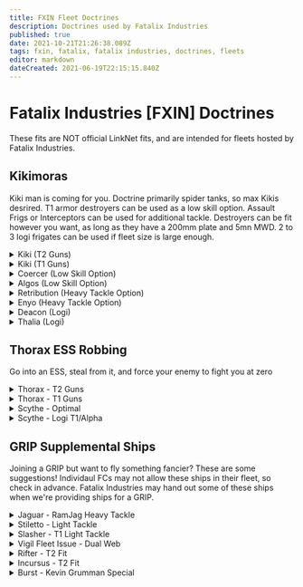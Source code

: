 ```yaml
---
title: FXIN Fleet Doctrines
description: Doctrines used by Fatalix Industries
published: true
date: 2021-10-21T21:26:38.089Z
tags: fxin, fatalix, fatalix industries, doctrines, fleets
editor: markdown
dateCreated: 2021-06-19T22:15:15.840Z
---
```


# Fatalix Industries [FXIN] Doctrines
These fits are NOT official LinkNet fits, and are intended for fleets hosted by Fatalix Industries.

## Kikimoras
Kiki man is coming for you. Doctrine primarily spider tanks, so max Kikis desrired. T1 armor destroyers can be used as a low skill option. Assault Frigs or Interceptors can be used for additional tackle.
Destroyers can be fit however you want, as long as they have a 200mm plate and 5mn MWD. 
2 to 3 logi frigates can be used if fleet size is large enough.
<details>
  <summary>Kiki (T2 Guns)</summary>
[Kikimora, Kiki FXIN Spider]

Reactive Armor Hardener
Multispectrum Energized Membrane II
Entropic Radiation Sink II
Federation Navy 200mm Steel Plates

Small Capacitor Booster II, Navy Cap Booster 200
Initiated Compact Warp Disruptor
5MN Y-T8 Compact Microwarpdrive

Light Entropic Disintegrator II, Tetryon Exotic Plasma S
Small Coaxial Compact Remote Armor Repairer

Small Trimark Armor Pump II
Small Trimark Armor Pump II
Small Explosive Armor Reinforcer I


Mystic S x500
Occult S x500
Nanite Repair Paste x50
Navy Cap Booster 200 x30
Baryon Exotic Plasma S x500
X5 Enduring Stasis Webifier x1
J5b Enduring Warp Scrambler x1

</details>

<details>
  <summary> Kiki (T1 Guns) </summary>
[Kikimora, Kiki FXIN Spider T1]

Reactive Armor Hardener
Multispectrum Energized Membrane II
Entropic Radiation Sink II
Federation Navy 200mm Steel Plates

Small Capacitor Booster II, Navy Cap Booster 200
Initiated Compact Warp Disruptor
5MN Y-T8 Compact Microwarpdrive

Light Scoped Entropic Disintegrator
Small Coaxial Compact Remote Armor Repairer

Small Trimark Armor Pump II
Small Trimark Armor Pump II
Small Explosive Armor Reinforcer I


Navy Cap Booster 200 x30
Baryon Exotic Plasma S x1000
Tetryon Exotic Plasma S x1000
Nanite Repair Paste x50
X5 Enduring Stasis Webifier x1
J5b Enduring Warp Scrambler x1
</details>

<details>
  <summary> Coercer (Low Skill Option) </summary>
[Coercer, Coercer Kiki Fleet]

Damage Control I
Mark I Compact Reactor Control Unit
200mm Rolled Tungsten Compact Plates

5MN Cold-Gas Enduring Microwarpdrive
Small F-RX Compact Capacitor Booster, Cap Booster 200

Small Focused Anode Particle Stream I, Imperial Navy Multifrequency S
Small Focused Anode Particle Stream I, Imperial Navy Multifrequency S
Small Focused Anode Particle Stream I, Imperial Navy Multifrequency S
Small Focused Anode Particle Stream I, Imperial Navy Multifrequency S
Small Focused Anode Particle Stream I, Imperial Navy Multifrequency S
Small Focused Anode Particle Stream I, Imperial Navy Multifrequency S
Small Focused Anode Particle Stream I, Imperial Navy Multifrequency S
Small Focused Anode Particle Stream I, Imperial Navy Multifrequency S

Small Capacitor Control Circuit I
Small Auxiliary Thrusters I
Small Ancillary Current Router I


Cap Booster 200 x30
Imperial Navy Microwave S x8
Standard S x8
</details>
<details>
 <summary> 
Algos (Low Skill Option)</summary>
[Algos, Algos PVP RR Newbro]

200mm Crystalline Carbonide Restrained Plates
Damage Control II
Overdrive Injector System II

5MN Cold-Gas Enduring Microwarpdrive
Drone Navigation Computer I
Small F-RX Compact Capacitor Booster, Cap Booster 200

Small I-ax Enduring Remote Armor Repairer
Small I-ax Enduring Remote Armor Repairer
Small I-ax Enduring Remote Armor Repairer
150mm Light 'Scout' Autocannon I, Carbonized Lead S
150mm Light 'Scout' Autocannon I, Carbonized Lead S
150mm Light 'Scout' Autocannon I, Carbonized Lead S

Small Explosive Armor Reinforcer I
Small Polycarbon Engine Housing I
Small Auxiliary Thrusters I


Hammerhead II x2
Hobgoblin II x3


Cap Booster 200 x32
Carbonized Lead S x480
Depleted Uranium S x480
EMP S x480
</details>
<details>
  <summary> 
Retribution (Heavy Tackle Option)</summary>
[Retribution, Retribution]
400mm Rolled Tungsten Compact Plates
EFFA Compact Assault Damage Control
Multispectrum Coating II
Multispectrum Coating II
Heat Sink II

Faint Epsilon Scoped Warp Scrambler
5MN Quad LiF Restrained Microwarpdrive

Dual Light Beam Laser II
Dual Light Beam Laser II
Dual Light Beam Laser II
Dual Light Beam Laser II
Small Energy Neutralizer II

Small Ancillary Current Router II
Small Thermal Armor Reinforcer I

Aurora S x4
Nanite Repair Paste x50
Gleam S x4
Imperial Navy Multifrequency S x4
</details>
<details>
  <summary> Enyo (Heavy Tackle Option)</summary>
[Enyo, Enyo]

400mm Rolled Tungsten Compact Plates
Magnetic Field Stabilizer II
Assault Damage Control II
Multispectrum Coating II

Initiated Compact Warp Scrambler
5MN Quad LiF Restrained Microwarpdrive
Fleeting Compact Stasis Webifier

Light Electron Blaster II
Light Electron Blaster II
Light Electron Blaster II
Light Electron Blaster II

Small Explosive Armor Reinforcer II
Small Trimark Armor Pump I


Hobgoblin II x1

Nanite Repair Paste x50
Void S x2000
Null S x1000
Caldari Navy Antimatter Charge S x1000
</details>
<details>
<summary>Deacon (Logi)</summary>
[Deacon, Deacon]

400mm Steel Plates II
Multispectrum Energized Membrane II
Micro Auxiliary Power Core II
Multispectrum Coating II
Damage Control II

5MN Quad LiF Restrained Microwarpdrive
Small F-RX Compact Capacitor Booster

Small Remote Armor Repairer II
Small Remote Armor Repairer II
Small Remote Armor Repairer II

Small Trimark Armor Pump II
Small Trimark Armor Pump II


Navy Cap Booster 400 x19
Nanite Repair Paste x40
Agency 'Overclocker' SB5 Dose II x1
Standard Mindflood Booster x1
</details>
<details>
<summary>Thalia (Logi)</summary>
[Thalia, Thalia MWD Fleet Null]

Explosive Energized Membrane II
400mm Rolled Tungsten Compact Plates
Multispectrum Energized Membrane II
Damage Control II

F-90 Compact Sensor Booster, Scan Resolution Script
Small Capacitor Booster II, Navy Cap Booster 400
5MN Y-T8 Compact Microwarpdrive

Small Remote Armor Repairer II
Small Remote Armor Repairer II
Small Solace Scoped Remote Armor Repairer

Small Trimark Armor Pump II
Small Ancillary Current Router I


Light Hull Maintenance Bot I x1


Navy Cap Booster 400 x20
Agency 'Overclocker' SB3 Dose I x1
Standard Mindflood Booster x1
</details>

## Thorax ESS Robbing
Go into an ESS, steal from it, and force your enemy to fight you at zero
<details>
  <summary>Thorax - T2 Guns</summary>
[Thorax, ESS Thorax]

Magnetic Field Stabilizer II
Magnetic Field Stabilizer II
Magnetic Field Stabilizer II
Damage Control II
Reactor Control Unit II

10MN Afterburner II
Large Shield Extender II
Large Shield Extender II
Stasis Webifier II

Heavy Neutron Blaster II
Heavy Neutron Blaster II
Heavy Neutron Blaster II
Heavy Neutron Blaster II
Heavy Neutron Blaster II

Medium Core Defense Field Extender I
Medium Core Defense Field Extender I
Medium Polycarbon Engine Housing I


Hobgoblin II x5
Hornet EC-300 x5


Null M x600
Void M x600
Caldari Navy Antimatter Charge M x600
Warp Disruptor II x1
Warp Scrambler II x1
</details>
<details>
  <summary> Thorax - T1 Guns</summary>
[Thorax, ESS Thorax T1]

Magnetic Field Stabilizer II
Magnetic Field Stabilizer II
Magnetic Field Stabilizer II
Damage Control II
Reactor Control Unit II

10MN Afterburner II
Large Shield Extender II
Large Shield Extender II
Stasis Webifier II

Modal Neutron Particle Accelerator I
Modal Neutron Particle Accelerator I
Modal Neutron Particle Accelerator I
Modal Neutron Particle Accelerator I, Antimatter Charge M
Modal Neutron Particle Accelerator I

Medium Core Defense Field Extender I
Medium Core Defense Field Extender I
Medium Polycarbon Engine Housing I

Hobgoblin I x5
Hornet EC-300 x5

Caldari Navy Antimatter Charge M x600
Warp Disruptor II x1
Warp Scrambler II x1
</details>
<details>
  <summary>Scythe - Optimal</summary>
[Scythe, AB Scythe Optimal]

Capacitor Power Relay II
Capacitor Power Relay II
Capacitor Power Relay II
Capacitor Power Relay II
Damage Control II

10MN Monopropellant Enduring Afterburner
Multispectrum Shield Hardener II
Multispectrum Shield Hardener II
Cap Recharger II
Large F-S9 Regolith Compact Shield Extender

Medium S95a Scoped Remote Shield Booster
Medium S95a Scoped Remote Shield Booster
Medium S95a Scoped Remote Shield Booster

Medium EM Shield Reinforcer I
Medium Core Defense Field Extender I
Medium Processor Overclocking Unit I

Acolyte II x4
Hornet EC-300 x5

Nanite Repair Paste x25
</details>
<details>
  <summary>Scythe - Logi T1/Alpha</summary>
[Scythe, AB Scythe Alpha]
  
IFFA Compact Damage Control
Type-D Restrained Capacitor Power Relay
Type-D Restrained Capacitor Power Relay
Type-D Restrained Capacitor Power Relay
Type-D Restrained Capacitor Power Relay

10MN Monopropellant Enduring Afterburner
Eutectic Compact Cap Recharger
Large F-S9 Regolith Compact Shield Extender
Compact Multispectrum Shield Hardener
Compact Multispectrum Shield Hardener

Medium S95a Scoped Remote Shield Booster
Medium S95a Scoped Remote Shield Booster
Medium S95a Scoped Remote Shield Booster

Medium EM Shield Reinforcer I
Medium Core Defense Field Extender I
Medium Core Defense Field Extender I

Acolyte I x9

Nanite Repair Paste x25
</details>


## GRIP Supplemental Ships
Joining a GRIP but want to fly something fancier? These are some suggestions! Individaul FCs may not allow these ships in their fleet, so check in advance. Fatalix Industries may hand out some of these ships when we're providing ships for a GRIP.
<details>
  <summary>Jaguar - RamJag Heavy Tackle</summary>
[Jaguar, Jaguar Heavy Tackle]

Assault Damage Control II
Nanofiber Internal Structure II
Nanofiber Internal Structure II

5MN Y-T8 Compact Microwarpdrive
Republic Fleet Medium Shield Extender
Medium Ancillary Shield Booster, Navy Cap Booster 50
Warp Scrambler II
Compact Explosive Shield Amplifier

Rocket Launcher II, Inferno Rage Rocket
Rocket Launcher II, Inferno Rage Rocket
[Empty High slot]
[Empty High slot]

Small Kinetic Shield Reinforcer II
Small Ancillary Current Router II

Hobgoblin II x4

Inferno Rage Rocket x400
Mjolnir Rage Rocket x400
Nova Rage Rocket x400
Scourge Rage Rocket x400
Navy Cap Booster 50 x50
Nanite Repair Paste x50
Caldari Navy Inferno Rocket x400
Caldari Navy Mjolnir Rocket x550
Caldari Navy Nova Rocket x400
Caldari Navy Scourge Rocket x400
</details>
<details>
  <summary>Stiletto - Light Tackle</summary>
[Stiletto, Fleet Light Tackle]

F-89 Compact Signal Amplifier
Overdrive Injector System II
Small Ancillary Armor Repairer

5MN Quad LiF Restrained Microwarpdrive
Faint Epsilon Scoped Warp Scrambler
Warp Disruptor II
Fleeting Compact Stasis Webifier

Small Ghoul Compact Energy Nosferatu
[Empty High slot]
Interdiction Nullifier I

Small Hyperspatial Velocity Optimizer II
Small Polycarbon Engine Housing II

Nanite Repair Paste x150  
  </details>
  <details>
  <summary>Slasher - T1 Light Tackle</summary>
[Slasher, Slasher Tackle Alpha]

Damage Control I
Type-D Restrained Nanofiber Structure

5MN Y-T8 Compact Microwarpdrive
Faint Scoped Warp Disruptor
Medium Azeotropic Restrained Shield Extender
Stasis Webifier I

125mm Gatling AutoCannon I
125mm Gatling AutoCannon I
125mm Gatling AutoCannon I
[Empty High slot]

Small Core Defense Field Extender I
Small Core Defense Field Extender I
Small Core Defense Field Extender I

Phased Plasma S x600
Republic Fleet Phased Plasma S x1000
J5b Enduring Warp Scrambler x1
  </details>
<details>
  <summary>Vigil Fleet Issue - Dual Web</summary>
[Vigil Fleet Issue, Vigil Fleet GRIP]

Damage Control II
Nanofiber Internal Structure II
Ballistic Control System II

5MN Y-T8 Compact Microwarpdrive
Medium Azeotropic Restrained Shield Extender
X5 Enduring Stasis Webifier
X5 Enduring Stasis Webifier

[Empty High slot]
Rocket Launcher II, Scourge Rage Rocket
Rocket Launcher II, Scourge Rage Rocket

Small Core Defense Field Extender I
Small Auxiliary Thrusters II
Small EM Shield Reinforcer II

Hobgoblin II x3

Inferno Javelin Rocket x200
Mjolnir Javelin Rocket x200
Nova Rage Rocket x200
Scourge Rage Rocket x200
</details>
<details>
  <summary>Rifter - T2 Fit</summary>
[Rifter, Rifter - GRIP T2]

Damage Control II
Gyrostabilizer II
Micro Auxiliary Power Core I
Nanofiber Internal Structure II

5MN Y-T8 Compact Microwarpdrive
Medium Azeotropic Restrained Shield Extender
Initiated Compact Warp Scrambler

200mm AutoCannon II, Hail S
200mm AutoCannon II, Hail S
200mm AutoCannon II, Hail S

Small EM Shield Reinforcer I
Small Core Defense Field Extender I
Small Processor Overclocking Unit I

Hail S x1000
Phased Plasma S x2000
Republic Fleet Phased Plasma S x1000
</details>
<details>
  <summary>Incursus - T2 Fit</summary>
[Incursus, Incursus - GRIP T2]

Damage Control II
Magnetic Field Stabilizer II
Nanofiber Internal Structure II
Micro Auxiliary Power Core I

5MN Y-T8 Compact Microwarpdrive
Medium Azeotropic Restrained Shield Extender
Initiated Compact Warp Scrambler

Light Ion Blaster II
Light Ion Blaster II
Light Ion Blaster II

Small EM Shield Reinforcer I
Small Core Defense Field Extender I
Small Processor Overclocking Unit I

Warrior II x1

Null S x1000
Void S x1000
Antimatter Charge S x2000
Caldari Navy Antimatter Charge S x1000
  </details>
<details>
  <summary>Burst - Kevin Grumman Special</summary>
[Burst, Burst Kevin Special]

Damage Control II
Micro Auxiliary Power Core I
Micro Auxiliary Power Core I

5MN Quad LiF Restrained Microwarpdrive
Small Shield Extender I
Small F-RX Compact Capacitor Booster, Navy Cap Booster 400

Small S95a Scoped Remote Shield Booster
Small S95a Scoped Remote Shield Booster
Medium Ancillary Remote Shield Booster, Navy Cap Booster 50

Small Ancillary Current Router I
Small EM Shield Reinforcer I
Small Thermal Shield Reinforcer I

Warrior I x1
</details>